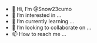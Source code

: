 - 👋 Hi, I’m @Snow23cumo
- 👀 I’m interested in ...
- 🌱 I’m currently learning ...
- 💞️ I’m looking to collaborate on ...
- 📫 How to reach me ...

<!---
Snow23cumo/Snow23cumo is a ✨ special ✨ repository because its `README.md` (this file) appears on your GitHub profile.
You can click the Preview link to take a look at your changes.
--->
